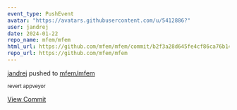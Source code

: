 ```yaml
---
event_type: PushEvent
avatar: "https://avatars.githubusercontent.com/u/5412886?"
user: jandrej
date: 2024-01-22
repo_name: mfem/mfem
html_url: https://github.com/mfem/mfem/commit/b2f3a28d645fe4cf86ca76b143002f2a0821d837
repo_url: https://github.com/mfem/mfem
---
```


<a href='https://github.com/jandrej' target='_blank'>jandrej</a> pushed to <a href='https://github.com/mfem/mfem' target='_blank'>mfem/mfem</a>

<small>revert appveyor</small>

<a href='https://github.com/mfem/mfem/commit/b2f3a28d645fe4cf86ca76b143002f2a0821d837' target='_blank'>View Commit</a>